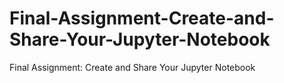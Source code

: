 # Final-Assignment-Create-and-Share-Your-Jupyter-Notebook
Final Assignment: Create and Share Your Jupyter Notebook
